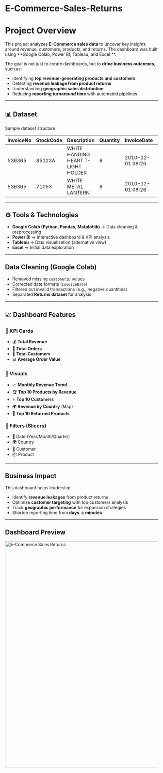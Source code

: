 # E-Commerce-Sales-Returns

# Project Overview

This project analyzes **E-Commerce sales data** to uncover key insights around revenue, customers, products, and returns.
The dashboard was built using **Google Colab, Power BI, Tableau, and Excel **.

The goal is not just to create dashboards, but to **drive business outcomes**, such as:

* Identifying **top revenue-generating products and customers**
* Detecting **revenue leakage from product returns**
* Understanding **geographic sales distribution**
* Reducing **reporting turnaround time** with automated pipelines

---

## 📊 Dataset

Sample dataset structure:

| InvoiceNo | StockCode | Description                        | Quantity | InvoiceDate      | UnitPrice | CustomerID | Country        |
| --------- | --------- | ---------------------------------- | -------- | ---------------- | --------- | ---------- | -------------- |
| 536365    | 85123A    | WHITE HANGING HEART T-LIGHT HOLDER | 6        | 2010-12-01 08:26 | 2.55      | 17850      | United Kingdom |
| 536365    | 71053     | WHITE METAL LANTERN                | 6        | 2010-12-01 08:26 | 3.39      | 17850      | United Kingdom |

---

## ⚙️ Tools & Technologies

* **Google Colab (Python, Pandas, Matplotlib)** → Data cleaning & preprocessing
* **Power BI** → Interactive dashboard & KPI analysis
* **Tableau** → Data visualization (alternative view)
* **Excel** → Initial data exploration

---

##  Data Cleaning (Google Colab)

* Removed missing `CustomerID` values
* Corrected date formats (`InvoiceDate`)
* Filtered out invalid transactions (e.g., negative quantities)
* Separated **Returns dataset** for analysis

---

## 📈 Dashboard Features

### 🔹 KPI Cards

* 💰 **Total Revenue**
* 🛒 **Total Orders**
* 👥 **Total Customers**
* 📊 **Average Order Value**

### 🔹 Visuals

* 📈 **Monthly Revenue Trend**
* 🏆 **Top 10 Products by Revenue**
* ⭐ **Top 10 Customers**
* 🌍 **Revenue by Country** (Map)
* 🔴 **Top 10 Returned Products**

### 🔹 Filters (Slicers)

* 📅 Date (Year/Month/Quarter)
* 🌍 Country
* 👥 Customer
* 📦 Product

---

## Business Impact

This dashboard helps leadership:

* Identify **revenue leakages** from product returns
* Optimize **customer targeting** with top customers analysis
* Track **geographic performance** for expansion strategies
* Shorten reporting time from **days → minutes**

---


## Dashboard Preview

<img width="1355" height="748" alt="E-Commerce Sales   Returns" src="https://github.com/user-attachments/assets/4da76f32-b742-470c-ac42-25b9432bc416" />

